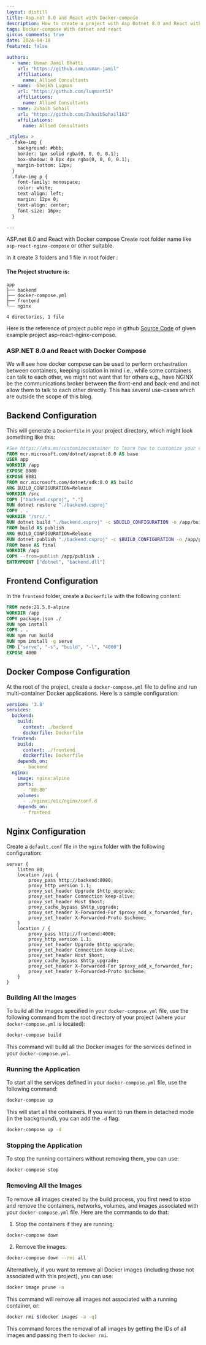 ```yaml
---
layout: distill
title: Asp.net 8.0 and React with Docker-compose
description: How to create a project with Asp Dotnet 8.0 and React with Docker-compose
tags: Docker-compose With dotnet and react
giscus_comments: true
date: 2024-04-18
featured: false

authors:
  - name: Usman Jamil Bhatti
    url: "https://github.com/usman-jamil"
    affiliations:
      name: Allied Consultants
  - name:  Sheikh Luqman
    url: "https://github.com/luqmant51"
    affiliations:
      name: Allied Consultants
  - name: Zuhaib Sohail
    url: "https://github.com/ZuhaibSohail163"
    affiliations:
      name: Allied Consultants

_styles: >
  .fake-img {
    background: #bbb;
    border: 1px solid rgba(0, 0, 0, 0.1);
    box-shadow: 0 0px 4px rgba(0, 0, 0, 0.1);
    margin-bottom: 12px;
  }
  .fake-img p {
    font-family: monospace;
    color: white;
    text-align: left;
    margin: 12px 0;
    text-align: center;
    font-size: 16px;
  }

---
```


ASP.net 8.0 and React with Docker compose
Create root folder name like `asp-react-nginx-compose` or other suitable.

In it create 3 folders and 1 file in root folder :
#### The Project structure is:
```plaintext
app
├── backend
├── docker-compose.yml
├── frontend
└── nginx

4 directories, 1 file
```
Here is the reference of project public repo in github [Source Code](https://github.com/Luqmant51/asp-react-nginx-compose) of given example project asp-react-nginx-compose.

### ASP.NET 8.0 and React with Docker Compose

We will see how docker compose can be used to perform orchestration between containers, keeping isolation in mind i.e., while some containers can talk to each other, we might not want that for others e.g., have NGINX be the communications broker between the front-end and back-end and not allow them to talk to each other directly. This has several use-cases which are outside the scope of this blog.

## Backend Configuration

This will generate a `Dockerfile` in your project directory, which might look something like this:
```Dockerfile
#See https://aka.ms/customizecontainer to learn how to customize your debug container and how Visual Studio uses this Dockerfile to build your images for faster debugging.
FROM mcr.microsoft.com/dotnet/aspnet:8.0 AS base
USER app
WORKDIR /app
EXPOSE 8080
EXPOSE 8081
FROM mcr.microsoft.com/dotnet/sdk:8.0 AS build
ARG BUILD_CONFIGURATION=Release
WORKDIR /src
COPY ["backend.csproj", "."]
RUN dotnet restore "./backend.csproj"
COPY . .
WORKDIR "/src/."
RUN dotnet build "./backend.csproj" -c $BUILD_CONFIGURATION -o /app/build
FROM build AS publish
ARG BUILD_CONFIGURATION=Release
RUN dotnet publish "./backend.csproj" -c $BUILD_CONFIGURATION -o /app/publish /p:UseAppHost=false
FROM base AS final
WORKDIR /app
COPY --from=publish /app/publish .
ENTRYPOINT ["dotnet", "backend.dll"]
```

## Frontend Configuration

In the `frontend` folder, create a `Dockerfile` with the following content:
```Dockerfile
FROM node:21.5.0-alpine
WORKDIR /app
COPY package.json ./
RUN npm install
COPY . .
RUN npm run build
RUN npm install -g serve
CMD ["serve", "-s", "build", "-l", "4000"]
EXPOSE 4000
```

## Docker Compose Configuration

At the root of the project, create a `docker-compose.yml` file to define and run multi-container Docker applications. Here is a sample configuration:
```yml
version: '3.8'
services:
  backend:
    build:
      context: ./backend
      dockerfile: Dockerfile
  frontend:
    build:
      context: ./frontend
      dockerfile: Dockerfile
    depends_on:
      - backend
  nginx:
    image: nginx:alpine
    ports:
      - "80:80"
    volumes:
      - ./nginx:/etc/nginx/conf.d
    depends_on:
      - frontend
```

## Nginx Configuration

Create a `default.conf` file in the `nginx` folder with the following configuration:
```nginx
server {
    listen 80;
    location /api {
        proxy_pass http://backend:8080;
        proxy_http_version 1.1;
        proxy_set_header Upgrade $http_upgrade;
        proxy_set_header Connection keep-alive;
        proxy_set_header Host $host;
        proxy_cache_bypass $http_upgrade;
        proxy_set_header X-Forwarded-For $proxy_add_x_forwarded_for;
        proxy_set_header X-Forwarded-Proto $scheme;
    }
    location / {
        proxy_pass http://frontend:4000;
        proxy_http_version 1.1;
        proxy_set_header Upgrade $http_upgrade;
        proxy_set_header Connection keep-alive;
        proxy_set_header Host $host;
        proxy_cache_bypass $http_upgrade;
        proxy_set_header X-Forwarded-For $proxy_add_x_forwarded_for;
        proxy_set_header X-Forwarded-Proto $scheme;
    }
}
```

### Building All the Images

To build all the images specified in your `docker-compose.yml` file, use the following command from the root directory of your project (where your `docker-compose.yml` is located):

```bash
docker-compose build
```
This command will build all the Docker images for the services defined in your `docker-compose.yml`.

### Running the Application

To start all the services defined in your `docker-compose.yml` file, use the following command:
```bash
docker-compose up
```

This will start all the containers. If you want to run them in detached mode (in the background), you can add the `-d` flag:
```bash
docker-compose up -d
```

### Stopping the Application

To stop the running containers without removing them, you can use:
```bash
docker-compose stop
```

### Removing All the Images

To remove all images created by the build process, you first need to stop and remove the containers, networks, volumes, and images associated with your `docker-compose.yml` file. Here are the commands to do that:

1. Stop the containers if they are running:
```bash
docker-compose down
```

2. Remove the images:
```bash
docker-compose down --rmi all
```

Alternatively, if you want to remove all Docker images (including those not associated with this project), you can use:
```bash
docker image prune -a
```

This command will remove all images not associated with a running container, or:
```bash
docker rmi $(docker images -a -q)
```

This command forces the removal of all images by getting the IDs of all images and passing them to `docker rmi`. 